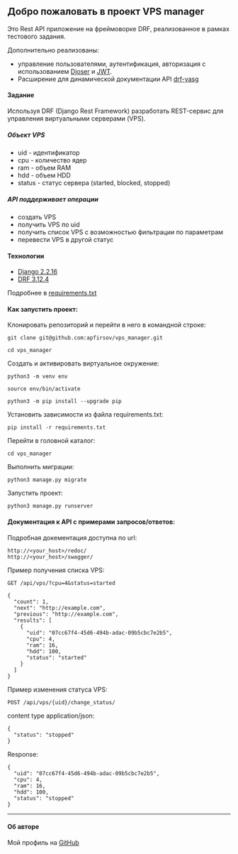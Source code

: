 ## Добро пожаловать в проект VPS manager
Это Rest API приложение на фреймоворке DRF, реализованное в рамках тестового задания.

Дополнительно реализованы:

- управление пользователями, аутентификация, авторизация с использованием
[Djoser](https://djoser.readthedocs.io/en/latest/getting_started.html) и
[JWT](https://django-rest-framework-simplejwt.readthedocs.io/).
- Расширение для динамической документации API
[drf-yasg](https://drf-yasg.readthedocs.io/en/stable/)

#### Задание

Используя DRF (Django Rest Framework) разработать REST-сервис для управления виртуальными серверами (VPS).

##### Объект VPS

- uid - идентификатор
- cpu - количество ядер
- ram - объем RAM
- hdd - объем HDD
- status - статус сервера (started, blocked, stopped)

##### API поддерживает операции

- создать VPS
- получить VPS по uid
- получить список VPS с возможностью фильтрации по параметрам
- перевести VPS в другой статус
#### Технологии
- [Django 2.2.16](https://docs.djangoproject.com/en/4.0/releases/2.2.16/)
- [DRF 3.12.4](https://www.django-rest-framework.org/community/release-notes/)

Подробнее в [requirements.txt](https://github.com/apfirsov/vps_manager/blob/main/requirements.txt)

#### Как запустить проект:

Клонировать репозиторий и перейти в него в командной строке:

```
git clone git@github.com:apfirsov/vps_manager.git
```

```
cd vps_manager
```

Cоздать и активировать виртуальное окружение:

```
python3 -m venv env
```

```
source env/bin/activate
```

```
python3 -m pip install --upgrade pip
```

Установить зависимости из файла requirements.txt:

```
pip install -r requirements.txt
```

Перейти в головной каталог:

```
cd vps_manager
```

Выполнить миграции:

```
python3 manage.py migrate
```

Запустить проект:

```
python3 manage.py runserver
```

#### Документация к API с примерами запросов/ответов:

Подробная докeментация доступна по url:
```
http://<your_host>/redoc/
http://<your_host>/swagger/
```

Пример получения списка VPS:
```
GET /api/vps/?cpu=4&status=started
```
```
{
  "count": 1,
  "next": "http://example.com",
  "previous": "http://example.com",
  "results": [
    {
      "uid": "07cc67f4-45d6-494b-adac-09b5cbc7e2b5",
      "cpu": 4,
      "ram": 16,
      "hdd": 100,
      "status": "started"
    }
  ]
}
```
Пример изменения статуса VPS:
```
POST /api/vps/{uid}/change_status/
```

content type application/json:
```
{
  "status": "stopped"
}
```
Response:
```
{
  "uid": "07cc67f4-45d6-494b-adac-09b5cbc7e2b5",
  "cpu": 4,
  "ram": 16,
  "hdd": 100,
  "status": "stopped"
}
```

****
####  Об авторе
Мой профиль на [GitHub](https://github.com/apfirsov)